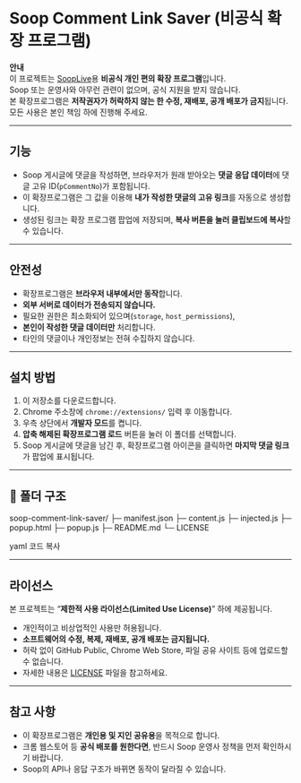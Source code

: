 # Soop Comment Link Saver (비공식 확장 프로그램)

**안내**  
이 프로젝트는 [SoopLive](https://www.sooplive.co.kr)용 **비공식 개인 편의 확장 프로그램**입니다.  
Soop 또는 운영사와 아무런 관련이 없으며, 공식 지원을 받지 않습니다.  
본 확장프로그램은 **저작권자가 허락하지 않는 한 수정, 재배포, 공개 배포가 금지**됩니다.  
모든 사용은 본인 책임 하에 진행해 주세요.

---

## 기능
- Soop 게시글에 댓글을 작성하면, 브라우저가 원래 받아오는 **댓글 응답 데이터**에 댓글 고유 ID(`pCommentNo`)가 포함됩니다.  
- 이 확장프로그램은 그 값을 이용해 **내가 작성한 댓글의 고유 링크**를 자동으로 생성합니다.  
- 생성된 링크는 확장 프로그램 팝업에 저장되며, **복사 버튼을 눌러 클립보드에 복사**할 수 있습니다.

---

## 안전성
- 확장프로그램은 **브라우저 내부에서만 동작**합니다.  
- **외부 서버로 데이터가 전송되지 않습니다.**  
- 필요한 권한은 최소화되어 있으며(`storage`, `host_permissions`),  
- **본인이 작성한 댓글 데이터만** 처리합니다.  
- 타인의 댓글이나 개인정보는 전혀 수집하지 않습니다.

---

## 설치 방법
1. 이 저장소를 다운로드합니다.  
2. Chrome 주소창에 `chrome://extensions/` 입력 후 이동합니다.  
3. 우측 상단에서 **개발자 모드**를 켭니다.  
4. **압축 해제된 확장프로그램 로드** 버튼을 눌러 이 폴더를 선택합니다.  
5. Soop 게시글에 댓글을 남긴 후, 확장프로그램 아이콘을 클릭하면 **마지막 댓글 링크**가 팝업에 표시됩니다.

---

## 📂 폴더 구조
soop-comment-link-saver/
├─ manifest.json
├─ content.js
├─ injected.js
├─ popup.html
├─ popup.js
├─ README.md
└─ LICENSE

yaml
코드 복사

---

## 라이선스
본 프로젝트는 “**제한적 사용 라이선스(Limited Use License)**” 하에 제공됩니다.  

- 개인적이고 비상업적인 사용만 허용됩니다.  
- **소프트웨어의 수정, 복제, 재배포, 공개 배포는 금지됩니다.**  
- 허락 없이 GitHub Public, Chrome Web Store, 파일 공유 사이트 등에 업로드할 수 없습니다.  
- 자세한 내용은 [LICENSE](LICENSE) 파일을 참고하세요.

---

## 참고 사항
- 이 확장프로그램은 **개인용 및 지인 공유용**을 목적으로 합니다.  
- 크롬 웹스토어 등 **공식 배포를 원한다면**, 반드시 Soop 운영사 정책을 먼저 확인하시기 바랍니다.  
- Soop의 API나 응답 구조가 바뀌면 동작이 달라질 수 있습니다.
